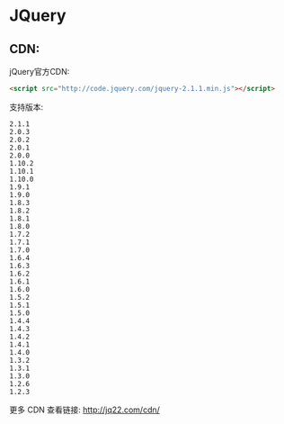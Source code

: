 # JQuery

## CDN:

jQuery官方CDN:

```html
<script src="http://code.jquery.com/jquery-2.1.1.min.js"></script>
```

支持版本:
```shell
2.1.1
2.0.3
2.0.2
2.0.1
2.0.0
1.10.2
1.10.1
1.10.0
1.9.1
1.9.0
1.8.3
1.8.2
1.8.1
1.8.0
1.7.2
1.7.1
1.7.0
1.6.4
1.6.3
1.6.2
1.6.1
1.6.0
1.5.2
1.5.1
1.5.0
1.4.4
1.4.3
1.4.2
1.4.1
1.4.0
1.3.2
1.3.1
1.3.0
1.2.6
1.2.3
```

更多 CDN 查看链接: http://jq22.com/cdn/
